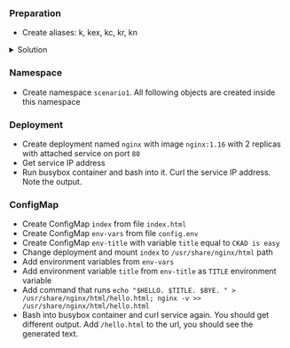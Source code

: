 ### Preparation
* Create aliases: k, kex, kc, kr, kn

<details>
  <summary>Solution</summary> 
```
alias k=kubectl
alias kex="kubectl explain"
alias kc="kubectl create"
alias kr="kubectl run --restart=Never"
alias kn='kubectl config set-context --current --namespace '
```
</details>

### Namespace
* Create namespace `scenario1`. All following objects are created inside this namespace
### Deployment
* Create deployment named `nginx` with image `nginx:1.16` with 2 replicas with attached service on port `80`
* Get service IP address
* Run busybox container and bash into it. Curl the service IP address. Note the output.
### ConfigMap
* Create ConfigMap `index` from file `index.html`
* Create ConfigMap `env-vars` from file `config.env`
* Create ConfigMap `env-title` with variable `title` equal to `CKAD is easy`
* Change deployment and mount `index` to `/usr/share/nginx/html` path
* Add environment variables from `env-vars`
* Add environment variable `title` from `env-title` as `TITLE` environment variable
* Add command that runs `echo "$HELLO. $TITLE. $BYE. " > /usr/share/nginx/html/hello.html; nginx -v >> /usr/share/nginx/html/hello.html`
* Bash into busybox container and curl service again. You should get different output. Add `/hello.html` to the url, you should see the generated text.
